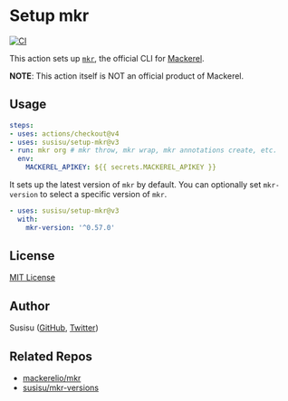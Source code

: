 # Setup mkr

[![CI](https://github.com/susisu/setup-mkr/workflows/CI/badge.svg)](https://github.com/susisu/setup-mkr/actions?query=workflow%3ACI)

This action sets up [`mkr`](https://github.com/mackerelio/mkr), the official CLI for [Mackerel](https://en.mackerel.io/).

**NOTE**: This action itself is NOT an official product of Mackerel.

## Usage

``` yml
steps:
- uses: actions/checkout@v4
- uses: susisu/setup-mkr@v3
- run: mkr org # mkr throw, mkr wrap, mkr annotations create, etc.
  env:
    MACKEREL_APIKEY: ${{ secrets.MACKEREL_APIKEY }}
```

It sets up the latest version of `mkr` by default. You can optionally set `mkr-version` to select a specific version of `mkr`.

``` yml
- uses: susisu/setup-mkr@v3
  with:
    mkr-version: '^0.57.0'
```

## License

[MIT License](http://opensource.org/licenses/mit-license.php)

## Author

Susisu ([GitHub](https://github.com/susisu), [Twitter](https://twitter.com/susisu2413))

## Related Repos

- [mackerelio/mkr](https://github.com/mackerelio/mkr)
- [susisu/mkr-versions](https://github.com/susisu/mkr-versions)
